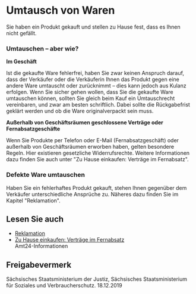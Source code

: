 # Umtausch von Waren

Sie haben ein Produkt gekauft und stellen zu Hause fest, dass es Ihnen nicht gefällt.

### Umtauschen – aber wie?

**Im Geschäft**

Ist die gekaufte Ware fehlerfrei, haben Sie zwar keinen Anspruch darauf, dass der Verkäufer oder die Verkäuferin Ihnen das Produkt gegen eine andere Ware umtauscht oder zurücknimmt – dies kann jedoch aus Kulanz erfolgen. Wenn Sie sicher gehen wollen, dass Sie die gekaufte Ware umtauschen können, sollten Sie gleich beim Kauf ein Umtauschrecht vereinbaren, und zwar am besten schriftlich. Dabei sollte die Rückgabefrist geklärt werden und ob die Ware originalverpackt sein muss.

**Außerhalb von Geschäftsräumen geschlossene Verträge oder Fernabsatzgeschäfte**

Wenn Sie Produkte per Telefon oder E-Mail (Fernabsatzgeschäft) oder außerhalb von Geschäftsräumen erworben haben, gelten besondere Regeln. Hier existieren gesetzliche Widerrufsrechte. Weitere Informationen dazu finden Sie auch unter "Zu Hause einkaufen: Verträge im Fernabsatz".

### Defekte Ware umtauschen

Haben Sie ein fehlerhaftes Produkt gekauft, stehen Ihnen gegenüber dem Verkäufer unterschiedliche Ansprüche zu. Näheres dazu finden Sie im Kapitel "Reklamation".

## Lesen Sie auch

* [Reklamation](https://amt24dev.sachsen.de/zufi/lebenslagen/5000523)
* [Zu Hause einkaufen: Verträge im Fernabsatz](https://amt24dev.sachsen.de/zufi/lebenslagen/5000542 "Zu Hause einkaufen: Verträge im Fernabsatz")  
  Amt24-Informationen

## Freigabevermerk

Sächsisches Staatsministerium der Justiz, Sächsisches Staatsministerium für Soziales und Verbraucherschutz. 18.12.2019

